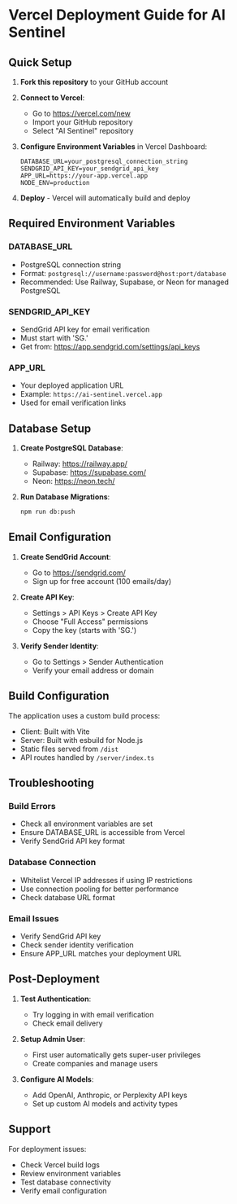 # Vercel Deployment Guide for AI Sentinel

## Quick Setup

1. **Fork this repository** to your GitHub account

2. **Connect to Vercel**:
   - Go to https://vercel.com/new
   - Import your GitHub repository
   - Select "AI Sentinel" repository

3. **Configure Environment Variables** in Vercel Dashboard:
   ```
   DATABASE_URL=your_postgresql_connection_string
   SENDGRID_API_KEY=your_sendgrid_api_key
   APP_URL=https://your-app.vercel.app
   NODE_ENV=production
   ```

4. **Deploy** - Vercel will automatically build and deploy

## Required Environment Variables

### DATABASE_URL
- PostgreSQL connection string
- Format: `postgresql://username:password@host:port/database`
- Recommended: Use Railway, Supabase, or Neon for managed PostgreSQL

### SENDGRID_API_KEY
- SendGrid API key for email verification
- Must start with 'SG.'
- Get from: https://app.sendgrid.com/settings/api_keys

### APP_URL
- Your deployed application URL
- Example: `https://ai-sentinel.vercel.app`
- Used for email verification links

## Database Setup

1. **Create PostgreSQL Database**:
   - Railway: https://railway.app/
   - Supabase: https://supabase.com/
   - Neon: https://neon.tech/

2. **Run Database Migrations**:
   ```bash
   npm run db:push
   ```

## Email Configuration

1. **Create SendGrid Account**:
   - Go to https://sendgrid.com/
   - Sign up for free account (100 emails/day)

2. **Create API Key**:
   - Settings > API Keys > Create API Key
   - Choose "Full Access" permissions
   - Copy the key (starts with 'SG.')

3. **Verify Sender Identity**:
   - Go to Settings > Sender Authentication
   - Verify your email address or domain

## Build Configuration

The application uses a custom build process:
- Client: Built with Vite
- Server: Built with esbuild for Node.js
- Static files served from `/dist`
- API routes handled by `/server/index.ts`

## Troubleshooting

### Build Errors
- Check all environment variables are set
- Ensure DATABASE_URL is accessible from Vercel
- Verify SendGrid API key format

### Database Connection
- Whitelist Vercel IP addresses if using IP restrictions
- Use connection pooling for better performance
- Check database URL format

### Email Issues
- Verify SendGrid API key
- Check sender identity verification
- Ensure APP_URL matches your deployment URL

## Post-Deployment

1. **Test Authentication**:
   - Try logging in with email verification
   - Check email delivery

2. **Setup Admin User**:
   - First user automatically gets super-user privileges
   - Create companies and manage users

3. **Configure AI Models**:
   - Add OpenAI, Anthropic, or Perplexity API keys
   - Set up custom AI models and activity types

## Support

For deployment issues:
- Check Vercel build logs
- Review environment variables
- Test database connectivity
- Verify email configuration